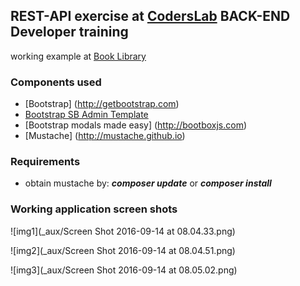## **REST-API** exercise at <a target="_blank" href="http://coderslab.pl">CodersLab</a> **BACK-END Developer** training

working example at [Book Library](http://geomysiar.pl/books/)

### Components used
 * [Bootstrap] (http://getbootstrap.com)
 * [Bootstrap SB Admin Template](https://startbootstrap.com/template-overviews/sb-admin/)
 * [Bootstrap modals made easy] (http://bootboxjs.com)
 * [Mustache] (http://mustache.github.io)


### Requirements
 * obtain mustache by: ***composer update*** or ***composer install***


### Working application screen shots
 
![img1](_aux/Screen Shot 2016-09-14 at 08.04.33.png)

![img2](_aux/Screen Shot 2016-09-14 at 08.04.51.png)

![img3](_aux/Screen Shot 2016-09-14 at 08.05.02.png)